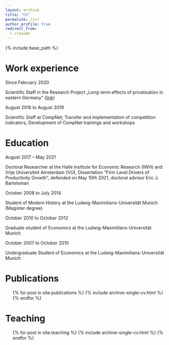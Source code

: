```yaml
---
layout: archive
title: "CV"
permalink: /cv/
author_profile: true
redirect_from:
  - /resume
---
```


{% include base_path %}



Work experience
======


Since February 2020

Scientific Staff in the Research Project „Long-term effects of privatisation in eastern Germany“ ([link](https://www.iwh-halle.de/nc/en/press/press-releases/detail/long-term-effects-of-privatisation-in-eastern-germany-award-winning-us-economist-begins-large-scale-1/))

August 2016 to August 2019

Scientific Staff at CompNet; Transfer and implementation of competition indicators, Development of CompNet trainings and workshops



Education
======

August 2017 – May 2021

Doctoral Researcher at the Halle Institute for Economic Research (IWH) and Vrije Universiteit Amsterdam (VU), Dissertation “Firm Level Drivers of Productivity Growth”, defended on May 10th 2021, doctoral advisor Eric J. Bartelsman 

October 2008 to July 2014

Student of Modern History at the Ludwig-Maximilians-Universität Munich (Magister degree)

October 2010 to October 2012

Graduate student of Economics at the Ludwig-Maximilians-Universität Munich

October 2007 to October 2010

Undergraduate Student of Economics at the Ludwig-Maximilians-Universität Munich


Publications
======
  <ul>{% for post in site.publications %}
    {% include archive-single-cv.html %}
  {% endfor %}</ul>
  
Teaching
======
  <ul>{% for post in site.teaching %}
    {% include archive-single-cv.html %}
  {% endfor %}</ul>
  
